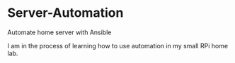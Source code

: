 # Server-Automation
Automate home server with Ansible

I am in the process of learning how to use automation in my small RPi home lab.